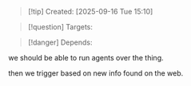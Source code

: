 
>[!tip] Created: [2025-09-16 Tue 15:10]

>[!question] Targets: 

>[!danger] Depends: 

we should be able to run agents over the thing.

then we trigger based on new info found on the web.